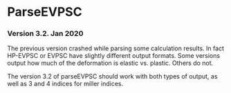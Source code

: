 # ParseEVPSC

### Version 3.2. Jan 2020

The previous version crashed while parsing some calculation results. In fact HP-EVPSC or EVPSC have slightly different output formats. Some versions output how much of the deformation is elastic vs. plastic. Others do not.

The version 3.2 of parseEVPSC should work with both types of output, as well as 3 and 4 indices for miller indices.
